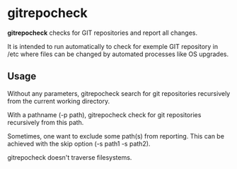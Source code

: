 # gitrepocheck

**gitrepocheck** checks for GIT repositories and report all changes.

It is intended to run automatically to check for exemple GIT repository in /etc
where files can be changed by automated processes like OS upgrades.

## Usage

Without any parameters, gitrepocheck search for git repositories recursively
from the current working directory.

With a pathname (-p path), gitrepocheck check for git repositories recursively
from this path.

Sometimes, one want to exclude some path(s) from reporting. This can be
achieved with the skip option (-s path1 -s path2).

gitrepocheck doesn't traverse filesystems.
